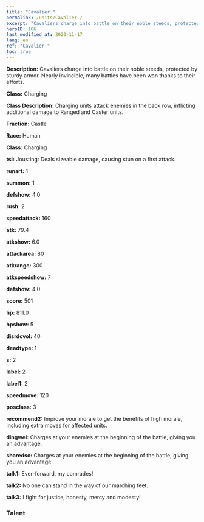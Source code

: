 ```yaml
---
title: "Cavalier "
permalink: /units/Cavalier /
excerpt: "Cavaliers charge into battle on their noble steeds, protected by sturdy armor. Nearly invincible, many battles have been won thanks to their efforts."
heroID: 106
last_modified_at: 2020-11-17
lang: en
ref: "Cavalier "
toc: true
---
```

 **Description:** Cavaliers charge into battle on their noble steeds, protected by sturdy armor. Nearly invincible, many battles have been won thanks to their efforts.

 **Class:** Charging

 **Class Description:** Charging units attack enemies in the back row, inflicting additional damage to Ranged and Caster units.

 **Fraction:** Castle

 **Race:** Human

 **Class:** Charging

 **tsl:** Jousting: Deals sizeable damage, causing stun on a first attack.

 **runart:** 1

 **summon:** 1

 **defshow:** 4.0

 **rush:** 2

 **speedattack:** 160

 **atk:** 79.4

 **atkshow:** 6.0

 **attackarea:** 80

 **atkrange:** 300

 **atkspeedshow:** 7

 **defshow:** 4.0

 **score:** 501

 **hp:** 811.0

 **hpshow:** 5

 **disrdcvol:** 40

 **deadtype:** 1

 **s:** 2

 **label:** 2

 **label1:** 2

 **speedmove:** 120

 **posclass:** 3

 **recommend2:** Improve your morale to get the benefits of high morale, including extra moves for affected units. 

 **dingwei:** Charges at your enemies at the beginning of the battle, giving you an advantage.

 **sharedsc:** Charges at your enemies at the beginning of the battle, giving you an advantage.

 **talk1:** Ever-forward, my comrades!

 **talk2:** No one can stand in the way of our marching feet.

 **talk3:** I fight for justice, honesty, mercy and modesty!

### Talent
